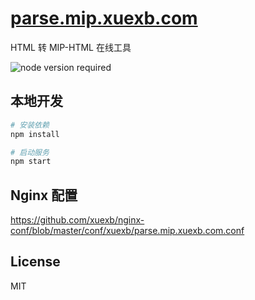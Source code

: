 # [parse.mip.xuexb.com](https://parse.mip.xuexb.com)

HTML 转 MIP-HTML 在线工具

![node version required](https://img.shields.io/badge/node-%3E=7.8.0-red.svg)


## 本地开发

```bash
# 安装依赖
npm install

# 启动服务
npm start
```

## Nginx 配置

<https://github.com/xuexb/nginx-conf/blob/master/conf/xuexb/parse.mip.xuexb.com.conf>

## License

MIT
